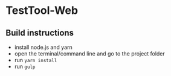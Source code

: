 # TestTool-Web

## Build instructions

- install node.js and yarn
- open the terminal/command line and go to the project folder
- run `yarn install`
- run `gulp`

